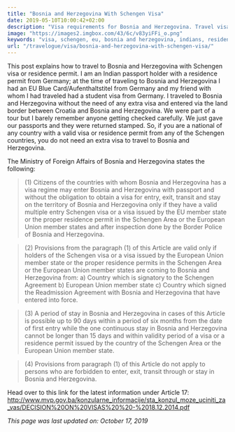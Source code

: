 ```yaml
---
title: "Bosnia and Herzegovina With Schengen Visa"
date: 2019-05-10T10:00:42+02:00
description: "Visa requirements for Bosnia and Herzegovina. Travel visa free to Bosnia and Herzegovina with a valid visa or residence permit from Schengen countries"
image: "https://images2.imgbox.com/43/6c/v83yiFFi_o.png"
keywords: "visa, schengen, eu, bosnia and herzegovina, indians, residence permit"
url: "/travelogue/visa/bosnia-and-herzegovina-with-schengen-visa/"
---
```


This post explains how to travel to Bosnia and Herzegovina with Schengen visa or residence permit. I am an Indian passport holder with a residence permit from Germany; at the time of traveling to Bosnia and Herzegovina I had an EU Blue Card/Aufenthaltstitel from Germany and my friend with whom I had traveled had a student visa from Germany. I traveled to Bosnia and Herzegovina without the need of any extra visa and entered via the land border between Croatia and Bosnia and Herzegovina. We were part of a tour but I barely remember anyone getting checked carefully. We just gave our passports and they were returned stamped. So, if you are a national of any country with a valid visa or residence permit from any of the Schengen countries, you do not need an extra visa to travel to Bosnia and Herzegovina.

The Ministry of Foreign Affairs of Bosnia and Herzegovina states the following:

> (1) Citizens of the countries with whom Bosnia and Herzegovina has a visa regime may enter Bosnia and Herzegovina with passport and without the obligation to obtain a visa for entry, exit, transit and stay on the territory of Bosnia and Herzegovina only if they have a valid multiple entry Schengen visa or a visa issued by the EU member state or the proper residence permit in the Schengen Area or the European Union member states and after inspection done by the Border Police of Bosnia and Herzegovina.

> (2) Provisions from the paragraph (1) of this Article are valid only if holders of the Schengen visa or a visa issued by the European Union member state or the proper residence permits in the Schengen Area or the European Union member states are coming to Bosnia and Herzegovina from:
a) Country which is signatory to the Schengen Agreement
b) European Union member state
c) Country which signed the Readmission Agreement with Bosnia and Herzegovina that have
entered into force.

> (3) A period of stay in Bosnia and Herzegovina in cases of this Article is possible up to 90 days within a period of six months from the date of first entry while the one continuous stay in Bosnia and Herzegovina cannot be longer than 15 days and within validity period of a visa or a residence permit issued by the country of the Schengen Area or the European Union member state.

> (4) Provisions from paragraph (1) of this Article do not apply to persons who are forbidden to enter, exit, transit through or stay in Bosnia and Herzegovina.

Head over to this link for the latest information under Article 17: http://www.mvp.gov.ba/konzularne_informacije/sta_konzul_moze_uciniti_za_vas/DECISION%20ON%20VISAS%20%20-%2018.12.2014.pdf

*This page was last updated on: October 17, 2019*